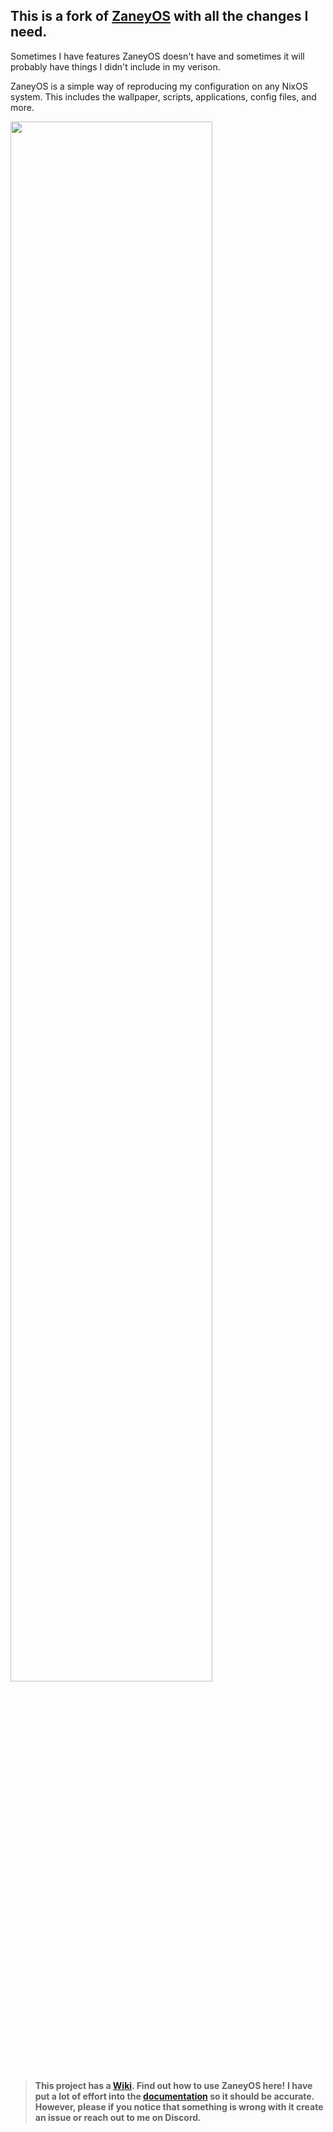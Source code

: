 ## This is a fork of [ZaneyOS](https://gitlab.com/Zaney/zaneyos) with all the changes I need. 

Sometimes I have features ZaneyOS doesn't have and sometimes it will probably have things I didn't include in my verison.

ZaneyOS is a simple way of reproducing my configuration on any NixOS system. This includes the wallpaper, scripts, applications, config files, and more.

<img align="center" width="80%" src="https://gitlab.com/fabean/fabeanos/-/blob/master/config/demo.png" />   

> **This project has a [Wiki](https://zaney.org/zaneyos-2.2/). Find out how to use ZaneyOS here!**
> **I have put a lot of effort into the [documentation](https://zaney.org/zaneyos-2.2/) so it should be accurate. However, please if you notice that something is wrong with it create an issue or reach out to me on Discord.**

